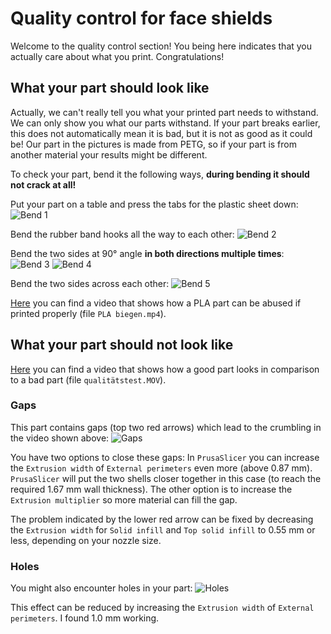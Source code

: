 # Quality control for face shields

Welcome to the quality control section! You being here indicates that you actually care about what you print. Congratulations!

## What your part should look like

Actually, we can't really tell you what your printed part needs to withstand. We can only show you what our parts withstand. If your part breaks earlier, this does not automatically mean it is bad, but it is not as good as it could be! Our part in the pictures is made from PETG, so if your part is from another material your results might be different.

To check your part, bend it the following ways, **during bending it should not crack at all!**

Put your part on a table and press the tabs for the plastic sheet down:
![Bend 1][bend1]

Bend the rubber band hooks all the way to each other:
![Bend 2][bend2]

Bend the two sides at 90° angle **in both directions multiple times**:
![Bend 3][bend3]
![Bend 4][bend4]

Bend the two sides across each other:
![Bend 5][bend5]

[Here](https://cloud.stratum0.org/index.php/s/fAjpCAXFLmFsxLq?path=%2FMaterialtest%20Videos) you can find a video that shows how a PLA part can be abused if printed properly (file `PLA biegen.mp4`).

## What your part should not look like

[Here](https://cloud.stratum0.org/index.php/s/fAjpCAXFLmFsxLq?path=%2FMaterialtest%20Videos) you can find a video that shows how a good part looks in comparison to a bad part (file `qualitätstest.MOV`).

### Gaps

This part contains gaps (top two red arrows) which lead to the crumbling in the video shown above:
![Gaps][gaps]

You have two options to close these gaps: In `PrusaSlicer` you can increase the `Extrusion width` of `External perimeters` even more (above 0.87 mm). `PrusaSlicer` will put the two shells closer together in this case (to reach the required 1.67 mm wall thickness). The other option is to increase the `Extrusion multiplier` so more material can fill the gap.

The problem indicated by the lower red arrow can be fixed by decreasing the `Extrusion width` for `Solid infill` and `Top solid infill` to 0.55 mm or less, depending on your nozzle size.

### Holes

You might also encounter holes in your part:
![Holes][holes]

This effect can be reduced by increasing the `Extrusion width` of `External perimeters`. I found 1.0 mm working.

[bend1]: pictures/bend1.jpg "Bend 1"
[bend2]: pictures/bend2.jpg "Bend 2"
[bend3]: pictures/bend3.jpg "Bend 3"
[bend4]: pictures/bend4.jpg "Bend 4"
[bend5]: pictures/bend5.jpg "Bend 5"
[gaps]: pictures/gaps.jpg "Gaps"
[holes]: pictures/holes.jpg "Holes"
